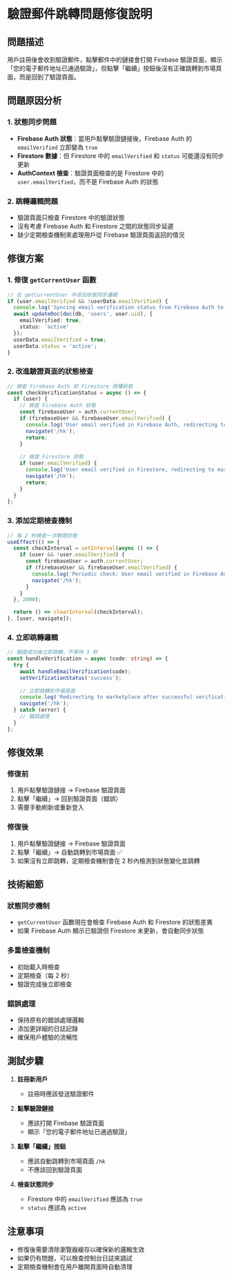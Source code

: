 # 驗證郵件跳轉問題修復說明

## 問題描述

用戶註冊後會收到驗證郵件，點擊郵件中的鏈接會打開 Firebase 驗證頁面，顯示「您的電子郵件地址已通過驗證」，但點擊「繼續」按鈕後沒有正確跳轉到市場頁面，而是回到了驗證頁面。

## 問題原因分析

### 1. 狀態同步問題
- **Firebase Auth 狀態**：當用戶點擊驗證鏈接後，Firebase Auth 的 `emailVerified` 立即變為 `true`
- **Firestore 數據**：但 Firestore 中的 `emailVerified` 和 `status` 可能還沒有同步更新
- **AuthContext 檢查**：驗證頁面檢查的是 Firestore 中的 `user.emailVerified`，而不是 Firebase Auth 的狀態

### 2. 跳轉邏輯問題
- 驗證頁面只檢查 Firestore 中的驗證狀態
- 沒有考慮 Firebase Auth 和 Firestore 之間的狀態同步延遲
- 缺少定期檢查機制來處理用戶從 Firebase 驗證頁面返回的情況

## 修復方案

### 1. 修復 `getCurrentUser` 函數
```typescript
// 在 getCurrentUser 中添加狀態同步邏輯
if (user.emailVerified && !userData.emailVerified) {
  console.log('Syncing email verification status from Firebase Auth to Firestore');
  await updateDoc(doc(db, 'users', user.uid), {
    emailVerified: true,
    status: 'active'
  });
  userData.emailVerified = true;
  userData.status = 'active';
}
```

### 2. 改進驗證頁面的狀態檢查
```typescript
// 檢查 Firebase Auth 和 Firestore 兩種狀態
const checkVerificationStatus = async () => {
  if (user) {
    // 檢查 Firebase Auth 狀態
    const firebaseUser = auth.currentUser;
    if (firebaseUser && firebaseUser.emailVerified) {
      console.log('User email verified in Firebase Auth, redirecting to marketplace');
      navigate('/hk');
      return;
    }
    
    // 檢查 Firestore 狀態
    if (user.emailVerified) {
      console.log('User email verified in Firestore, redirecting to marketplace');
      navigate('/hk');
      return;
    }
  }
};
```

### 3. 添加定期檢查機制
```typescript
// 每 2 秒檢查一次驗證狀態
useEffect(() => {
  const checkInterval = setInterval(async () => {
    if (user && !user.emailVerified) {
      const firebaseUser = auth.currentUser;
      if (firebaseUser && firebaseUser.emailVerified) {
        console.log('Periodic check: User email verified in Firebase Auth, redirecting to marketplace');
        navigate('/hk');
      }
    }
  }, 2000);

  return () => clearInterval(checkInterval);
}, [user, navigate]);
```

### 4. 立即跳轉邏輯
```typescript
// 驗證成功後立即跳轉，不等待 3 秒
const handleVerification = async (code: string) => {
  try {
    await handleEmailVerification(code);
    setVerificationStatus('success');
    
    // 立即跳轉到市場頁面
    console.log('Redirecting to marketplace after successful verification');
    navigate('/hk');
  } catch (error) {
    // 錯誤處理
  }
};
```

## 修復效果

### 修復前
1. 用戶點擊驗證鏈接 → Firebase 驗證頁面
2. 點擊「繼續」→ 回到驗證頁面（錯誤）
3. 需要手動刷新或重新登入

### 修復後
1. 用戶點擊驗證鏈接 → Firebase 驗證頁面
2. 點擊「繼續」→ 自動跳轉到市場頁面 ✅
3. 如果沒有立即跳轉，定期檢查機制會在 2 秒內檢測到狀態變化並跳轉

## 技術細節

### 狀態同步機制
- `getCurrentUser` 函數現在會檢查 Firebase Auth 和 Firestore 的狀態差異
- 如果 Firebase Auth 顯示已驗證但 Firestore 未更新，會自動同步狀態

### 多重檢查機制
- 初始載入時檢查
- 定期檢查（每 2 秒）
- 驗證完成後立即檢查

### 錯誤處理
- 保持原有的錯誤處理邏輯
- 添加更詳細的日誌記錄
- 確保用戶體驗的流暢性

## 測試步驟

1. **註冊新用戶**
   - 註冊時應該發送驗證郵件

2. **點擊驗證鏈接**
   - 應該打開 Firebase 驗證頁面
   - 顯示「您的電子郵件地址已通過驗證」

3. **點擊「繼續」按鈕**
   - 應該自動跳轉到市場頁面 `/hk`
   - 不應該回到驗證頁面

4. **檢查狀態同步**
   - Firestore 中的 `emailVerified` 應該為 `true`
   - `status` 應該為 `active`

## 注意事項

- 修復後需要清除瀏覽器緩存以確保新的邏輯生效
- 如果仍有問題，可以檢查控制台日誌來調試
- 定期檢查機制會在用戶離開頁面時自動清理
